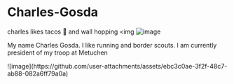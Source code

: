 # Charles-Gosda
charles likes tacos 🌮 and wall hopping
<img 
![image](https://github.com/user-attachments/assets/e3397e4b-d45b-44bd-b354-36fb0d0fb2b4)
<p>My name Charles Gosda.  I like running and border scouts.  I am currently president of my troop at Metuchen</p>
![image](https://github.com/user-attachments/assets/ebc3c0ae-3f2f-48c7-ab88-082a6ff79a0a)
